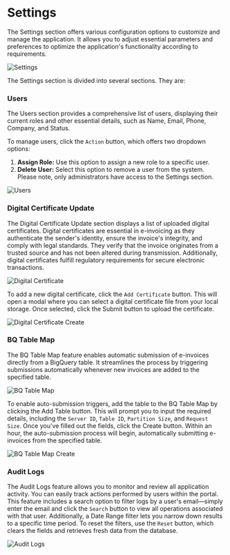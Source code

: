 # Settings

The Settings section offers various configuration options to customize and manage the application. It allows you to adjust essential parameters and preferences to optimize the application's functionality according to requirements.

![Settings](../_media/settings/settings1.png)



The Settings section is divided into several sections. They are:


### Users

The Users section provides a comprehensive list of users, displaying their current roles and other essential details, such as Name, Email, Phone, Company, and Status.

To manage users, click the `Action` button, which offers two dropdown options:

1. **Assign Role:** Use this option to assign a new role to a specific user.
2. **Delete User:** Select this option to remove a user from the system.
Please note, only administrators have access to the Settings section.

![Users](../_media/settings/settings12.png)



### Digital Certificate Update

The Digital Certificate Update section displays a list of uploaded digital certificates. Digital certificates are essential in e-invoicing as they authenticate the sender's identity, ensure the invoice's integrity, and comply with legal standards. They verify that the invoice originates from a trusted source and has not been altered during transmission. Additionally, digital certificates fulfill regulatory requirements for secure electronic transactions.

![Digital Certificate](../_media/settings/settings3.png)



To add a new digital certificate, click the `Add Certificate` button. This will open a modal where you can select a digital certificate file from your local storage. Once selected, click the Submit button to upload the certificate.

![Digital Certificate Create](../_media/settings/settings4.png)



### BQ Table Map

The BQ Table Map feature enables automatic submission of e-invoices directly from a BigQuery table. It streamlines the process by triggering submissions automatically whenever new invoices are added to the specified table.

![BQ Table Map](../_media/settings/settings5.png)


To enable auto-submission triggers, add the table to the BQ Table Map by clicking the Add Table button. This will prompt you to input the required details, including the `Server ID`, `Table ID`, `Partition Size`, and `Request Size`. Once you've filled out the fields, click the Create button. Within an hour, the auto-submission process will begin, automatically submitting e-invoices from the specified table.

![BQ Table Map Create](../_media/settings/settings7.png)


### Audit Logs

The Audit Logs feature allows you to monitor and review all application activity. You can easily track actions performed by users within the portal. This feature includes a search option to filter logs by a user's email—simply enter the email and click the `Search` button to view all operations associated with that user. Additionally, a Date Range filter lets you narrow down results to a specific time period. To reset the filters, use the `Reset` button, which clears the fields and retrieves fresh data from the database.

![Audit Logs](../_media/settings/settings10.png)

